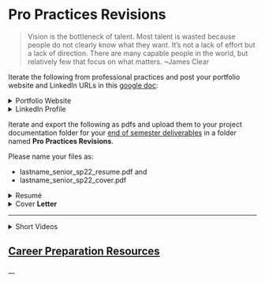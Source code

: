 # Pro Practices Revisions

> Vision is the bottleneck of talent. Most talent is wasted because people do not clearly know what they want. It’s not a lack of effort but a lack of direction. There are many capable people in the world, but relatively few that focus on what matters. \~James Clear

Iterate the following from professional practices and post your portfolio website and LinkedIn URLs in this [google doc](https://docs.google.com/document/d/1iJoFLH9y-w9jscuUc28czWLJbQt17WDAALdPPIITOOo/edit?usp=sharing):

<details>

<summary>Portfolio Website</summary>

This website should market and promote your entire body of work _including your senior project_ for possible employment or other post graduation opportunities. Ideally, you should have your own domain name. I suggest getting your own domain name through an ISP (Internet Service Provider. I recommend [Siteground](http://siteground.com) or [Dreamhost](http://dreamhost.com).&#x20;

* An example: [https://www.glorialo.design](https://www.glorialo.design)

</details>

<details>

<summary>LinkedIn Profile</summary>

Make sure you connect with me, your peers in this section of senior project, the other senior project sections, and with as many people as possible in the IDM community. Continue to build your network.

</details>

Iterate and export the following as pdfs and upload them to your project documentation folder for your [end of semester deliverables](end\_of\_semester\_deliverables.md) in a folder named **Pro Practices Revisions**.

Please name your files as:&#x20;

* lastname\_senior\_sp22\_resume.pdf and&#x20;
* lastname\_senior\_sp22\_cover.pdf

<details>

<summary>Resumé</summary>

(which should contain the URL to your portfolio website)

Resources:

* LinkedIn Learning: [Designing a Resumé for Creatives](https://www.linkedin.com/learning/designing-a-resume-for-creatives/welcome?u=2131553)
* Examples: [https://www.casestudy.club/journal/ux-designer-res](https://www.casestudy.club/journal/ux-designer-resume)

</details>

<details>

<summary>Cover <strong>Letter</strong></summary>

Write or revise a cover letter to a position or opportunity you have already applied for or would like to apply for.

Resources:

* [https://m.signalvnoise.com/looking-for-a-new-job-dont-be-boring/](https://m.signalvnoise.com/looking-for-a-new-job-dont-be-boring/)
* [https://m.signalvnoise.com/what-we-learned-while-hiring-the-basecamp-summer-internship-class/](https://m.signalvnoise.com/what-we-learned-while-hiring-the-basecamp-summer-internship-class/) (You don't have to read the entire article. You can search for the following header: Tips for prospective interns, but it also applies to job searching, too.)
* [https://signalvnoise.com/posts/1748-forget-the-resume-kill-on-the-cover-letter?41#comments](https://signalvnoise.com/posts/1748-forget-the-resume-kill-on-the-cover-letter?41#comments) (Reading all of the comments is just as important as reading the very short article.)

</details>

****

<details>

<summary>Short Videos </summary>

I've created some very short videos talking about 2 to 3 students' pro practices materials from last spring in each of the following categories.

* [Portfolio Websites](https://stream.nyu.edu/media/Senior+Project+Portfolio/1\_3ssg7ckj)
* [LinkedIn](https://stream.nyu.edu/media/Senior+Project+LinkedIn/1\_678bu9ia)
* [Resumés](https://stream.nyu.edu/media/Senior+Project+Resume/1\_0b28s5fz)
* [Cover Letters](https://stream.nyu.edu/media/Senior+Project+Cover+Letters/1\_36vlce7a)
* [Career Resources](https://stream.nyu.edu/media/Senior+Project+Career+Resources/1\_9kyp6fsm)

</details>

## [Career Preparation Resources](../resources/recommended\_resources.md)

__
